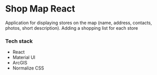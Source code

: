 # **Shop Map React**

Application for displaying stores on the map (name, address, contacts, photos, short description). Adding a shopping list for each store

### **Tech stack**
- React
- Material UI
- ArcGIS
- Normalize CSS